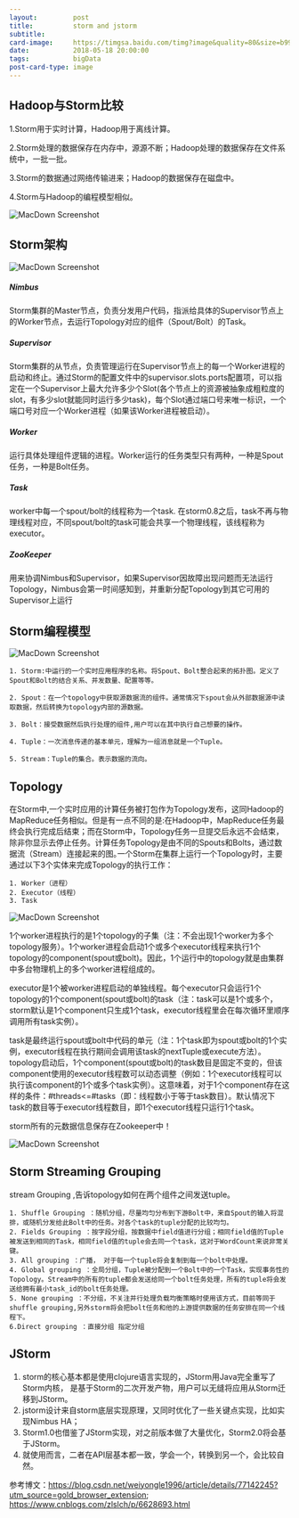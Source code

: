 ```yaml
---
layout:         post
title:          storm and jstorm
subtitle:       
card-image:     https://timgsa.baidu.com/timg?image&quality=80&size=b9999_10000&sec=1526655010409&di=6b5c1d6da6ea416e1d6de60e182242c8&imgtype=0&src=http%3A%2F%2Fimgsrc.baidu.com%2Fimgad%2Fpic%2Fitem%2Ff9198618367adab4ae90317e80d4b31c8701e44f.jpg
date:           2018-05-18 20:00:00
tags:           bigData
post-card-type: image
---
```


## Hadoop与Storm比较

1.Storm用于实时计算，Hadoop用于离线计算。

2.Storm处理的数据保存在内存中，源源不断；Hadoop处理的数据保存在文件系统中，一批一批。

3.Storm的数据通过网络传输进来；Hadoop的数据保存在磁盘中。

4.Storm与Hadoop的编程模型相似。

![MacDown Screenshot](/assets/images/1526714737008.jpg)

## Storm架构

![MacDown Screenshot](/assets/images/20170813151444323.png)

##### Nimbus
Storm集群的Master节点，负责分发用户代码，指派给具体的Supervisor节点上的Worker节点，去运行Topology对应的组件（Spout/Bolt）的Task。
##### Supervisor
Storm集群的从节点，负责管理运行在Supervisor节点上的每一个Worker进程的启动和终止。通过Storm的配置文件中的supervisor.slots.ports配置项，可以指定在一个Supervisor上最大允许多少个Slot(各个节点上的资源被抽象成粗粒度的slot，有多少slot就能同时运行多少task)，每个Slot通过端口号来唯一标识，一个端口号对应一个Worker进程（如果该Worker进程被启动）。
##### Worker
运行具体处理组件逻辑的进程。Worker运行的任务类型只有两种，一种是Spout任务，一种是Bolt任务。
##### Task
worker中每一个spout/bolt的线程称为一个task. 在storm0.8之后，task不再与物理线程对应，不同spout/bolt的task可能会共享一个物理线程，该线程称为executor。
##### ZooKeeper
用来协调Nimbus和Supervisor，如果Supervisor因故障出现问题而无法运行Topology，Nimbus会第一时间感知到，并重新分配Topology到其它可用的Supervisor上运行

## Storm编程模型

![MacDown Screenshot](/assets/images/20170813151617366.png)

    1. Storm:中运行的一个实时应用程序的名称。将Spout、Bolt整合起来的拓扑图。定义了Spout和Bolt的结合关系、并发数量、配置等等。

    2. Spout：在一个topology中获取源数据流的组件。通常情况下spout会从外部数据源中读取数据，然后转换为topology内部的源数据。

    3. Bolt：接受数据然后执行处理的组件,用户可以在其中执行自己想要的操作。

    4. Tuple：一次消息传递的基本单元，理解为一组消息就是一个Tuple。

    5. Stream：Tuple的集合。表示数据的流向。
    
 
## Topology

在Storm中,一个实时应用的计算任务被打包作为Topology发布，这同Hadoop的MapReduce任务相似。但是有一点不同的是:在Hadoop中，MapReduce任务最终会执行完成后结束；而在Storm中，Topology任务一旦提交后永远不会结束，除非你显示去停止任务。计算任务Topology是由不同的Spouts和Bolts，通过数据流（Stream）连接起来的图｡一个Storm在集群上运行一个Topology时，主要通过以下3个实体来完成Topology的执行工作：

    1. Worker（进程）
    2. Executor（线程）
    3. Task
    
 ![MacDown Screenshot](/assets/images/20170813185741294.png)
 
1个worker进程执行的是1个topology的子集（注：不会出现1个worker为多个topology服务）。1个worker进程会启动1个或多个executor线程来执行1个topology的component(spout或bolt)。因此，1个运行中的topology就是由集群中多台物理机上的多个worker进程组成的。

executor是1个被worker进程启动的单独线程。每个executor只会运行1个topology的1个component(spout或bolt)的task（注：task可以是1个或多个，storm默认是1个component只生成1个task，executor线程里会在每次循环里顺序调用所有task实例）。

task是最终运行spout或bolt中代码的单元（注：1个task即为spout或bolt的1个实例，executor线程在执行期间会调用该task的nextTuple或execute方法）。topology启动后，1个component(spout或bolt)的task数目是固定不变的，但该component使用的executor线程数可以动态调整（例如：1个executor线程可以执行该component的1个或多个task实例）。这意味着，对于1个component存在这样的条件：#threads<=#tasks（即：线程数小于等于task数目）。默认情况下task的数目等于executor线程数目，即1个executor线程只运行1个task。

storm所有的元数据信息保存在Zookeeper中！

 ![MacDown Screenshot](/assets/images/20170813190012441.png)
 
 
## Storm Streaming Grouping

stream Grouping ,告诉topology如何在两个组件之间发送tuple。

    1. Shuffle Grouping ：随机分组，尽量均匀分布到下游Bolt中，来自Spout的输入将混排，或随机分发给此Bolt中的任务。对各个task的tuple分配的比较均匀。
    2. Fields Grouping ：按字段分组，按数据中field值进行分组；相同field值的Tuple被发送到相同的Task，相同field值的tuple会去同一个task，这对于WordCount来说非常关键。
    3. All grouping ：广播， 对于每一个tuple将会复制到每一个bolt中处理。
    4. Global grouping ：全局分组，Tuple被分配到一个Bolt中的一个Task，实现事务性的Topology。Stream中的所有的tuple都会发送给同一个bolt任务处理，所有的tuple将会发送给拥有最小task_id的bolt任务处理。
    5. None grouping ：不分组，不关注并行处理负载均衡策略时使用该方式，目前等同于shuffle grouping,另外storm将会把bolt任务和他的上游提供数据的任务安排在同一个线程下。
    6.Direct grouping ：直接分组 指定分组
    
    
## JStorm

1. storm的核心基本都是使用clojure语言实现的，JStorm用Java完全重写了Storm内核， 是基于Storm的二次开发产物，用户可以无缝将应用从Storm迁移到JStorm。
2. jstorm设计来自storm底层实现原理，又同时优化了一些关键点实现，比如实现Nimbus HA；
3. Storm1.0也借鉴了JStorm实现，对之前版本做了大量优化，Storm2.0将会基于JStorm。
4. 就使用而言，二者在API层基本都一致，学会一个，转换到另一个，会比较自然。



参考博文：https://blog.csdn.net/weiyongle1996/article/details/77142245?utm_source=gold_browser_extension;
https://www.cnblogs.com/zlslch/p/6628693.html





 



